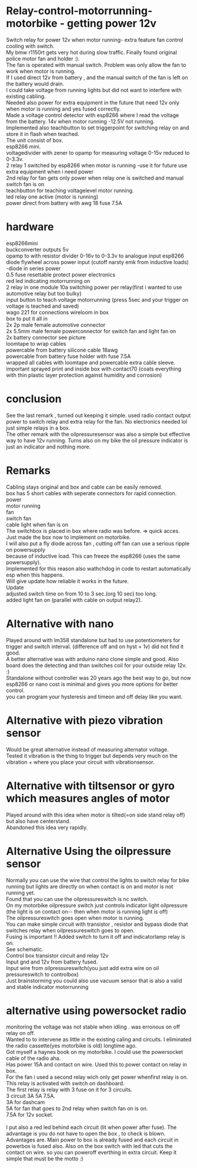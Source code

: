 # Relay-control-motorrunning-motorbike - getting power 12v
Switch relay for power 12v when motor running- extra feature fan control cooling with switch. <br />
My bmw r1150rt gets very hot during slow traffic. Finally found original police motor fan and holder :).<br />
The fan is operated with manual switch. Problem was only allow the fan to work when motor is running.<br />
If I used direct 12v from battery , and the manual switch of the fan is left on the battery would drain.<br />
I could take voltage from running lights but did not want to interfere with existing cabling.<br />
Needed also power for extra equipment in the future that need 12v only when motor is running and yes fused correctly.<br />
Made a voltage control detector with esp8266 where I read the voltage from the battery. 14v when motor running -12.5V not running.<br />
Implemented also teachbutton to set triggerpoint for switching relay on and store it in flash when teached.<br />
The unit consist of box.<br />
esp8266 mini.<br />
voltagedivider with zener to opamp for measuring voltage 0-15v reduced to 0-3.3v.<br />
2 relay 1 switched by esp8266 when motor is running -use it for future use extra equipment when i need power<br />
        2nd relay for fan gets only power when relay one is switched and manual switch fan is on <br />
teachbutton for teaching voltagelevel motor running.<br />
led relay one active (motor is running) <br />
power direct from battery with awg 18 fuse 7.5A<br />
# hardware
esp8266mini<br />
buckconverter outputs 5v<br />
opamp to with resistor divider 0-16v to 0-3.3v to analogue input esp8266<br />
diode flywheel across power input (cutoff narsty emk from inductive loads) <br />
-diode in series power<br />
0.5 fuse resettable protect power electronics <br />
red led indicating motorrunning on <br />
2 relay in one module 10a switching power per relay(first i wanted to use automotive relay but too bulky)<br />
input button to teach voltage motorrunning (press 5sec and your trigger on voltage is teached and saved)<br />
wago 221 for connections wireloom in box <br />
box to put it all in<br />
2x 2p male female automotive connector<br />
2x 5.5mm male female powerconnector for switch fan and light fan on<br />
2x battery connector see picture<br />
loomtape to wrap cables<br />
powercable from battery silicone cable 18awg<br />
powercable from battery fuse holder with fuse 7.5A<br />
wrapped all cables with loomtape and powercable extra cable sleeve.
important sprayed print and inside box with contact70 (coats everything with thin plastic layer protection against humidity and corrosion)<br />
# conclusion
See the last remark , turned out keeping it simple. used radio contact output power to switch relay and extra relay for the fan. No electronics needed lol just simple relays in a box.<br />
The other remark with the oilpressuresensor was also a simple but effective way to have 12v running. Turns also on my bike the oil pressure indicator is just an indicator and nothing more. <br />
# Remarks
Cabling stays original and box and cable can be easily removed.<br />
box has 5 short cables with seperate connectors for rapid connection.<br />
power<br />
motor running <br />
fan <br />
switch fan <br />
cable light when fan is on <br />
The switchbox is placed in box where radio was before. => quick acces.<br />
Just made the box now to implement on motorbike. <br />
I will also put a fly diode across fan , cutting off fan can use a serious ripple on powersupply <br />
because of inductive load. This can freeze the esp8266 (uses the same powersupply).  <br />
Implemented for this reason also wathchdog in code to restart automatically esp when this happens.<br />
Will give update how reliable it works in the future.<br />
Update <br />
adjusted switch time on from 10 to 3 sec.(org 10 sec) too long.<br />
added light fan on (parallel with cable on output relay2).<br />
# Alternative with nano
Played around with lm358 standalone but had to use potentiometers for trigger and switch interval. (difference off and on hyst = 1v) did not find it good. <br />
A better alternative was with arduino nano clone simple and good. Also board does the detecting and than switches coil for your outside relay 12v. :)<br />
Standalone without controller was 20 years ago the best way to go, but now esp8266 or nano cost is minimal and gives you more options for better control. <br />
you can program your hysteresis and timeon and off delay like you want.<br />

# Alternative with piezo vibration sensor
Would be great alternative instead of measuring alternator voltage.<br />
Tested it vibration is the thing to trigger but depends very much on the vibration + where you place your circuit with vibrationsensor.<br />

# Alternative with tiltsensor or gyro which measures angles of motor
Played around with this idea when motor is tilted(=on side stand relay off) but also have centerstand. <br />
Abandoned this idea very rapidly.<br />

# Alternative Using the oilpressure sensor 
Normally you can use the wire that control the lights to switch relay for bike running but lights are  directly on when contact is on and motor is not running yet.<br />
Found that you can use the oilpressureswitch is nc switch.<br />
On my motorbike oilpressure switch just controls indicator light oilpressure (the light is on contact on-- then when motor is running light is off)<br />
The oilpressureswitch goes open when motor is running.<br />
You can make simple circuit with transistor , resistor and bypass diode that switches relay when oilpressureswitch goes to open.<br />
Fusing is important !! Added switch to turn it off and indicatorlamp relay is on.<br />
See schematic.<br />
Control box transistor circuit and relay 12v <br />
Input gnd and 12v from battery fused.<br />
Input wire from oilpressureswitch(you just add extra wire on oil pressureswitch to controlbox)<br />
Just brainstorming you could also use vacuum sensor that is also a valid and stable indicator motorrunning <br />

# alternative using powersocket radio

monitoring the voltage was not stable when idling . was erronous on off relay on off.<br />
Wanted to to intervene as little in the existing caling and circuits. I eliminated the radio cassette(yes motorbike is old) longtime ago.<br />
Got myself a haynes book on my motorbike. I could use the powersocket cable of the radio aha.<br />
Has power 15A and contact on wire. Used this to power contact on relay in box.<br />
For the fan i used a second relay wich only get power whenfirst relay is on. This relay is activated with switch on dashboard. <br />
The first relay is relay with 3 fuse on it for 3 circuits. <br />
3 circuit 3A 5A 7.5A.  <br />
3A for dashcam  <br />
5A for fan that goes to 2nd relay when switch fan on is on. <br />
7.5A for 12v socket. <br /> <br />
I put also a red led behind each circuit (lit when power after fuse). The advantage is you do not have to open the box , to check is blown.<br />
Advantages are. Main power to box is already fused and each circuit in powerbox is fused also.
Also on the box switch with led that cuts the contact on wire. so you can  poweroff everthing in extra circuit.
Keep it simple that must be the motto :) <br />

